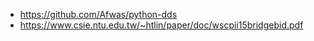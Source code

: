 * https://github.com/Afwas/python-dds
* https://www.csie.ntu.edu.tw/~htlin/paper/doc/wscpii15bridgebid.pdf
